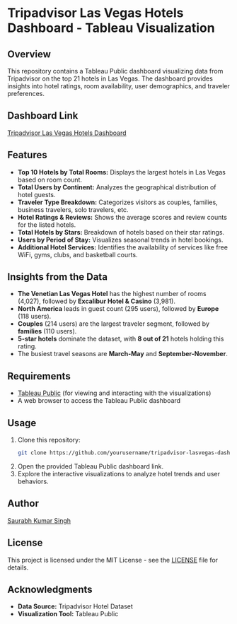 # Tripadvisor Las Vegas Hotels Dashboard - Tableau Visualization

## Overview
This repository contains a Tableau Public dashboard visualizing data from Tripadvisor on the top 21 hotels in Las Vegas. The dashboard provides insights into hotel ratings, room availability, user demographics, and traveler preferences.

## Dashboard Link
[Tripadvisor Las Vegas Hotels Dashboard](https://public.tableau.com/app/profile/saurabh.kumar.singh5788/viz/TripadvisorDashboard_17413670559080/Dashboard1?publish=yes)

## Features
- **Top 10 Hotels by Total Rooms:** Displays the largest hotels in Las Vegas based on room count.
- **Total Users by Continent:** Analyzes the geographical distribution of hotel guests.
- **Traveler Type Breakdown:** Categorizes visitors as couples, families, business travelers, solo travelers, etc.
- **Hotel Ratings & Reviews:** Shows the average scores and review counts for the listed hotels.
- **Total Hotels by Stars:** Breakdown of hotels based on their star ratings.
- **Users by Period of Stay:** Visualizes seasonal trends in hotel bookings.
- **Additional Hotel Services:** Identifies the availability of services like free WiFi, gyms, clubs, and basketball courts.

## Insights from the Data
- **The Venetian Las Vegas Hotel** has the highest number of rooms (4,027), followed by **Excalibur Hotel & Casino** (3,981).
- **North America** leads in guest count (295 users), followed by **Europe** (118 users).
- **Couples** (214 users) are the largest traveler segment, followed by **families** (110 users).
- **5-star hotels** dominate the dataset, with **8 out of 21** hotels holding this rating.
- The busiest travel seasons are **March-May** and **September-November**.

## Requirements
- [Tableau Public](https://public.tableau.com/) (for viewing and interacting with the visualizations)
- A web browser to access the Tableau Public dashboard

## Usage
1. Clone this repository:
   ```sh
   git clone https://github.com/yourusername/tripadvisor-lasvegas-dashboard.git
   ```
2. Open the provided Tableau Public dashboard link.
3. Explore the interactive visualizations to analyze hotel trends and user behaviors.

## Author
[Saurabh Kumar Singh](#)

## License
This project is licensed under the MIT License - see the [LICENSE](LICENSE) file for details.

## Acknowledgments
- **Data Source:** Tripadvisor Hotel Dataset
- **Visualization Tool:** Tableau Public

